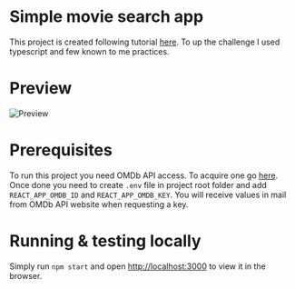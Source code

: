 # Simple movie search app

This project is created following tutorial [here](https://www.youtube.com/watch?v=b9eMGE7QtTk). To up the challenge I used typescript and few known to me practices.

# Preview

![Preview](https://i.imgur.com/7sdmT9k.png)

# Prerequisites

To run this project you need OMDb API access. To acquire one go [here](https://www.omdbapi.com/apikey.aspx). Once done you need to create `.env` file in project root folder and add `REACT_APP_OMDB_ID` and `REACT_APP_OMDB_KEY`. You will receive values in mail from OMDb API website when requesting a key.

# Running & testing locally

Simply run `npm start` and open [http://localhost:3000](http://localhost:3000) to view it in the browser.
